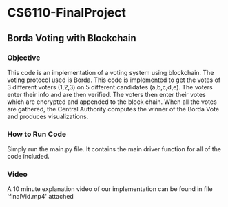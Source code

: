 # CS6110-FinalProject
## Borda Voting with Blockchain

### Objective
This code is an implementation of a voting system using blockchain.  The voting protocol used is Borda.  This code is implemented to get the votes of 3 different voters (1,2,3) on 5 different candidates (a,b,c,d,e).  The voters enter their info and are then verified.  The voters then enter their votes which are encrypted and appended to the block chain.  When all the votes are gathered, the Central Authority computes the winner of the Borda Vote and produces visualizations.  

### How to Run Code
Simply run the main.py file.  It contains the main driver function for all of the code included.

### Video
A 10 minute explanation video of our implementation can be found in file 'finalVid.mp4' attached
